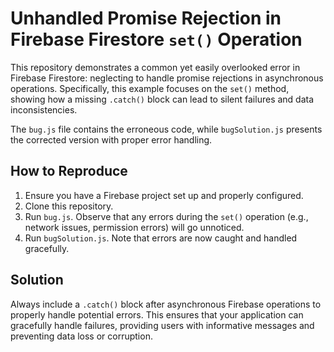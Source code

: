 # Unhandled Promise Rejection in Firebase Firestore `set()` Operation

This repository demonstrates a common yet easily overlooked error in Firebase Firestore: neglecting to handle promise rejections in asynchronous operations.  Specifically, this example focuses on the `set()` method, showing how a missing `.catch()` block can lead to silent failures and data inconsistencies.

The `bug.js` file contains the erroneous code, while `bugSolution.js` presents the corrected version with proper error handling.

## How to Reproduce

1.  Ensure you have a Firebase project set up and properly configured.
2.  Clone this repository.
3.  Run `bug.js`. Observe that any errors during the `set()` operation (e.g., network issues, permission errors) will go unnoticed.
4.  Run `bugSolution.js`. Note that errors are now caught and handled gracefully.

## Solution

Always include a `.catch()` block after asynchronous Firebase operations to properly handle potential errors.  This ensures that your application can gracefully handle failures, providing users with informative messages and preventing data loss or corruption.